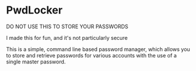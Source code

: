 # PwdLocker

DO NOT USE THIS TO STORE YOUR PASSWORDS

I made this for fun, and it's not particularly secure

This is a simple, command line based password manager, which allows you to store and retrieve passwords 
for various accounts with the use of a single master password.
